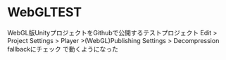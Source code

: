 # WebGLTEST

WebGL版UnityプロジェクトをGithubで公開するテストプロジェクト
Edit > Project Settings > Player >(WebGL)Publishing Settings > Decompression fallbackにチェック
で動くようになった
